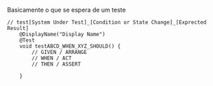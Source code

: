 Basicamente o que se espera de um teste
```shell
// test[System Under Test]_[Condition or State Change]_[Exprected Result]
    @DisplayName("Display Name")
    @Test
    void testABCD_WHEN_XYZ_SHOULD() {
        // GIVEN / ARRANGE
        // WHEN / ACT
        // THEN / ASSERT

    }
``` 